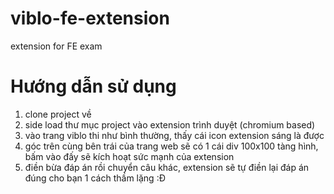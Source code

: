 # viblo-fe-extension
extension for FE exam 


# Hướng dẫn sử dụng

1. clone project về
2. side load thư mục project vào extension trình duyệt (chromium based)
3. vào trang viblo thi như bình thường, thấy cái icon extension sáng là được 
4. góc trên cùng bên trái của trang web sẽ có 1 cái div 100x100 tàng hình, bấm vào đấy sẽ kích hoạt sức mạnh của extension
5. điền bừa đáp án rồi chuyển câu khác, extension sẽ tự điền lại đáp án đúng cho bạn 1 cách thầm lặng :Đ

